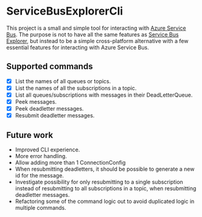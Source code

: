 # ServiceBusExplorerCli

This project is a small and simple tool for interacting with [Azure Service Bus](https://learn.microsoft.com/en-us/azure/service-bus-messaging/service-bus-messaging-overview). The purpose is not to have all the same features as [Service Bus Explorer](https://github.com/paolosalvatori/ServiceBusExplorer), but instead to be a simple cross-platform alternative with a few essential features for interacting with Azure Service Bus. 

## Supported commands
- [x] List the names of all queues or topics.
- [x] List the names of all the subscriptions in a topic.
- [x] List all queues/subscriptions with messages in their DeadLetterQueue.
- [x] Peek messages.
- [x] Peek deadletter messages.
- [x] Resubmit deadletter messages.
      
## Future work
- Improved CLI experience.
- More error handling.
- Allow adding more than 1 ConnectionConfig
- When resubmitting deadletters, it should be possible to generate a new id for the message.
- Investigate possibility for only resubmitting to a single subscription instead of resubmitting to all subscriptions in a topic, when resubmitting deadletter messages.
- Refactoring some of the command logic out to avoid duplicated logic in multiple commands.
